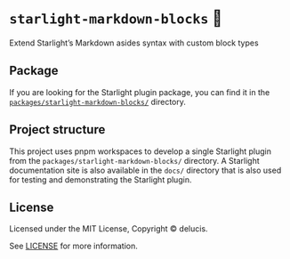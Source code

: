 # `starlight-markdown-blocks` 📝

Extend Starlight’s Markdown asides syntax with custom block types

## Package

If you are looking for the Starlight plugin package, you can find it in the [`packages/starlight-markdown-blocks/`](/packages/starlight-markdown-blocks/) directory.

## Project structure

This project uses pnpm workspaces to develop a single Starlight plugin from the `packages/starlight-markdown-blocks/` directory. A Starlight documentation site is also available in the `docs/` directory that is also used for testing and demonstrating the Starlight plugin.

## License

Licensed under the MIT License, Copyright © delucis.

See [LICENSE](/LICENSE) for more information.
